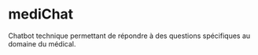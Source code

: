 # mediChat
Chatbot technique permettant de répondre à des questions spécifiques au domaine du médical.
